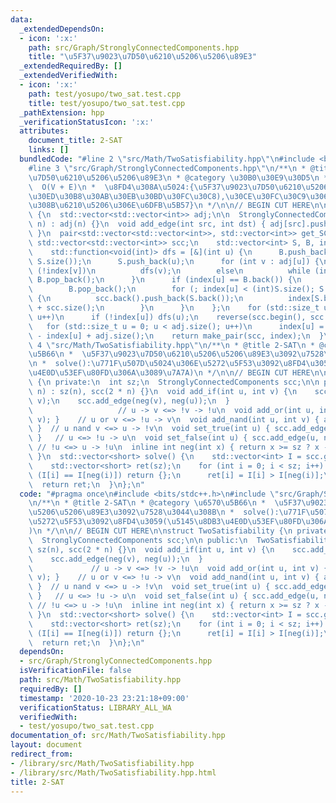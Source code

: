 ```yaml
---
data:
  _extendedDependsOn:
  - icon: ':x:'
    path: src/Graph/StronglyConnectedComponents.hpp
    title: "\u5F37\u9023\u7D50\u6210\u5206\u5206\u89E3"
  _extendedRequiredBy: []
  _extendedVerifiedWith:
  - icon: ':x:'
    path: test/yosupo/two_sat.test.cpp
    title: test/yosupo/two_sat.test.cpp
  _pathExtension: hpp
  _verificationStatusIcon: ':x:'
  attributes:
    document_title: 2-SAT
    links: []
  bundledCode: "#line 2 \"src/Math/TwoSatisfiability.hpp\"\n#include <bits/stdc++.h>\n\
    #line 3 \"src/Graph/StronglyConnectedComponents.hpp\"\n/**\n * @title \u5F37\u9023\
    \u7D50\u6210\u5206\u5206\u89E3\n * @category \u30B0\u30E9\u30D5\n *  Gabow\n *\
    \  O(V + E)\n *  \u8FD4\u308A\u5024:{\u5F37\u9023\u7D50\u6210\u5206(\u30C8\u30DD\
    \u30ED\u30B8\u30AB\u30EB\u30BD\u30FC\u30C8),\u30CE\u30FC\u30C9\u306E\u5C5E\u3059\
    \u308B\u6210\u5206\u306E\u6DFB\u5B57}\n */\n\n// BEGIN CUT HERE\n\nstruct StronglyConnectedComponents\
    \ {\n  std::vector<std::vector<int>> adj;\n\n  StronglyConnectedComponents(int\
    \ n) : adj(n) {}\n  void add_edge(int src, int dst) { adj[src].push_back(dst);\
    \ }\n  pair<std::vector<std::vector<int>>, std::vector<int>> get_SCC() {\n   \
    \ std::vector<std::vector<int>> scc;\n    std::vector<int> S, B, index(adj.size());\n\
    \    std::function<void(int)> dfs = [&](int u) {\n      B.push_back(index[u] =\
    \ S.size());\n      S.push_back(u);\n      for (int v : adj[u]) {\n        if\
    \ (!index[v])\n          dfs(v);\n        else\n          while (index[v] < B.back())\
    \ B.pop_back();\n      }\n      if (index[u] == B.back()) {\n        scc.push_back({});\n\
    \        B.pop_back();\n        for (; index[u] < (int)S.size(); S.pop_back())\
    \ {\n          scc.back().push_back(S.back());\n          index[S.back()] = adj.size()\
    \ + scc.size();\n        }\n      }\n    };\n    for (std::size_t u = 0; u < adj.size();\
    \ u++)\n      if (!index[u]) dfs(u);\n    reverse(scc.begin(), scc.end());\n \
    \   for (std::size_t u = 0; u < adj.size(); u++)\n      index[u] = scc.size()\
    \ - index[u] + adj.size();\n    return make_pair(scc, index);\n  }\n};\n#line\
    \ 4 \"src/Math/TwoSatisfiability.hpp\"\n/**\n * @title 2-SAT\n * @category \u6570\
    \u5B66\n *  \u5F37\u9023\u7D50\u6210\u5206\u5206\u89E3\u3092\u7528\u3044\u308B\
    \n *  solve():\u771F\u507D\u5024\u306E\u5272\u5F53\u3092\u8FD4\u3059(\u5145\u8DB3\
    \u4E0D\u53EF\u80FD\u306A\u3089\u7A7A)\n */\n\n// BEGIN CUT HERE\n\nstruct TwoSatisfiability\
    \ {\n private:\n  int sz;\n  StronglyConnectedComponents scc;\n\n public:\n  TwoSatisfiability(int\
    \ n) : sz(n), scc(2 * n) {}\n  void add_if(int u, int v) {\n    scc.add_edge(u,\
    \ v);\n    scc.add_edge(neg(v), neg(u));\n  }                                \
    \                   // u -> v <=> !v -> !u\n  void add_or(int u, int v) { add_if(neg(u),\
    \ v); }    // u or v <=> !u -> v\n  void add_nand(int u, int v) { add_if(u, neg(v));\
    \ }  // u nand v <=> u -> !v\n  void set_true(int u) { scc.add_edge(neg(u), u);\
    \ }   // u <=> !u -> u\n  void set_false(int u) { scc.add_edge(u, neg(u)); } \
    \ // !u <=> u -> !u\n  inline int neg(int x) { return x >= sz ? x - sz : x + sz;\
    \ }\n  std::vector<short> solve() {\n    std::vector<int> I = scc.get_SCC().second;\n\
    \    std::vector<short> ret(sz);\n    for (int i = 0; i < sz; i++) {\n      if\
    \ (I[i] == I[neg(i)]) return {};\n      ret[i] = I[i] > I[neg(i)];\n    }\n  \
    \  return ret;\n  }\n};\n"
  code: "#pragma once\n#include <bits/stdc++.h>\n#include \"src/Graph/StronglyConnectedComponents.hpp\"\
    \n/**\n * @title 2-SAT\n * @category \u6570\u5B66\n *  \u5F37\u9023\u7D50\u6210\
    \u5206\u5206\u89E3\u3092\u7528\u3044\u308B\n *  solve():\u771F\u507D\u5024\u306E\
    \u5272\u5F53\u3092\u8FD4\u3059(\u5145\u8DB3\u4E0D\u53EF\u80FD\u306A\u3089\u7A7A\
    )\n */\n\n// BEGIN CUT HERE\n\nstruct TwoSatisfiability {\n private:\n  int sz;\n\
    \  StronglyConnectedComponents scc;\n\n public:\n  TwoSatisfiability(int n) :\
    \ sz(n), scc(2 * n) {}\n  void add_if(int u, int v) {\n    scc.add_edge(u, v);\n\
    \    scc.add_edge(neg(v), neg(u));\n  }                                      \
    \             // u -> v <=> !v -> !u\n  void add_or(int u, int v) { add_if(neg(u),\
    \ v); }    // u or v <=> !u -> v\n  void add_nand(int u, int v) { add_if(u, neg(v));\
    \ }  // u nand v <=> u -> !v\n  void set_true(int u) { scc.add_edge(neg(u), u);\
    \ }   // u <=> !u -> u\n  void set_false(int u) { scc.add_edge(u, neg(u)); } \
    \ // !u <=> u -> !u\n  inline int neg(int x) { return x >= sz ? x - sz : x + sz;\
    \ }\n  std::vector<short> solve() {\n    std::vector<int> I = scc.get_SCC().second;\n\
    \    std::vector<short> ret(sz);\n    for (int i = 0; i < sz; i++) {\n      if\
    \ (I[i] == I[neg(i)]) return {};\n      ret[i] = I[i] > I[neg(i)];\n    }\n  \
    \  return ret;\n  }\n};\n"
  dependsOn:
  - src/Graph/StronglyConnectedComponents.hpp
  isVerificationFile: false
  path: src/Math/TwoSatisfiability.hpp
  requiredBy: []
  timestamp: '2020-10-23 23:21:18+09:00'
  verificationStatus: LIBRARY_ALL_WA
  verifiedWith:
  - test/yosupo/two_sat.test.cpp
documentation_of: src/Math/TwoSatisfiability.hpp
layout: document
redirect_from:
- /library/src/Math/TwoSatisfiability.hpp
- /library/src/Math/TwoSatisfiability.hpp.html
title: 2-SAT
---
```

